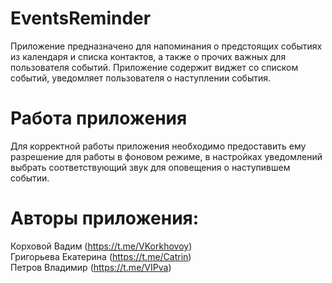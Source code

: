 # EventsReminder
Приложение предназначено для напоминания о предстоящих событиях из календаря и списка контактов, а также о прочих важных для пользователя событий.
Приложение содержит виджет со списком событий, уведомляет пользователя о наступлении события.
# Работа приложения
Для корректной работы приложения необходимо предоставить ему разрешение для работы в фоновом режиме, в настройках уведомлений выбрать соответствующий звук для оповещения о наступившем событии.
# Авторы приложения:
Корховой Вадим (https://t.me/VKorkhovoy)<br>
Григорьева Екатерина (https://t.me/Catrin)<br>
Петров Владимир (https://t.me/VIPva)
